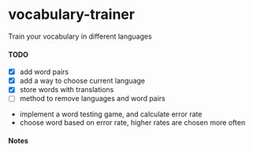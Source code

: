 # vocabulary-trainer
Train your vocabulary in different languages



#### TODO


- [x] add word pairs
- [x] add a way to choose current language
- [x] store words with translations
- [ ] method to remove languages and word pairs
- implement a word testing game, and calculate error rate
- choose word based on error rate, higher rates are chosen more often


#### Notes
